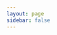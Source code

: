 ```yaml
---
layout: page
sidebar: false
---
```

<script setup>
import Home from '@/components/home.vue'
</script>

<Home>

<template v-slot:schemaLibraries>

::: code-group
<<< @/snippets/home/valibot.ts{ts twoslash} [valibot]
<<< @/snippets/home/zod.ts{ts twoslash} [zod]
<<< @/snippets/home/yup.ts{ts twoslash} [yup]
:::

</template>

<template v-slot:schemaGraphQl>

```GraphQL
type Giraffe {
  """The giraffe's name"""
  name: String!
  birthday: String!
  age(currentDate: String): Int!
}
```

</template>

<template v-slot:drizzle>

<!--@include: ./snippets/home/drizzle.md-->

</template>

<template v-slot:prisma>

<!--@include: ./snippets/home/prisma.md-->

</template>

<template v-slot:mikro>

<!--@include: ./snippets/home/mikro.md-->

</template>

</Home>